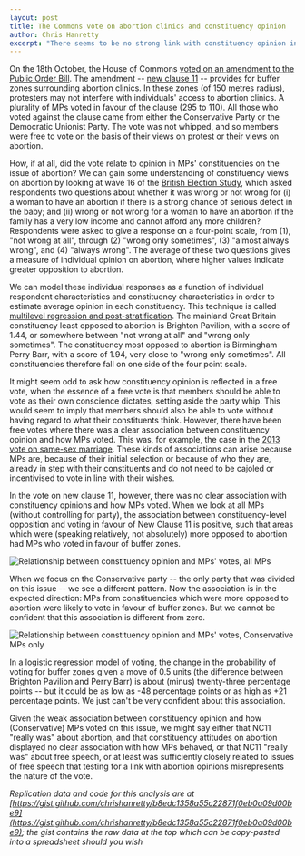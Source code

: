 ```yaml
---
layout: post
title: The Commons vote on abortion clinics and constituency opinion
author: Chris Hanretty
excerpt: "There seems to be no strong link with constituency opinion in a recent Commons vote on abortion clinics."
---
```


On the 18th October, the House of Commons [voted on an amendment to
the Public Order
Bill](https://votes.parliament.uk/Votes/Commons/Division/1368). The
amendment -- [new clause 11](https://hansard.parliament.uk/commons/2022-10-18/debates/52B4111A-9C01-4FF0-A1CF-06721F589D61/PublicOrderBill#) -- provides for buffer zones surrounding
abortion clinics. In these zones (of 150 metres radius), protesters
may not interfere with individuals' access to abortion clinics. A
plurality of MPs voted in favour of the clause (295 to 110). All those
who voted against the clause came from either the Conservative Party
or the Democratic Unionist Party. The vote was not whipped, and so
members were free to vote on the basis of their views on protest or
their views on abortion.

How, if at all, did the vote relate to opinion in MPs' constituencies
on the issue of abortion? We can gain some understanding of
constituency views on abortion by looking at wave 16 of the [British
Election Study](https://www.britishelectionstudy.com/), which asked
respondents two questions about whether it was wrong or not wrong for
(i) a woman to have an abortion if there is a strong chance of serious
defect in the baby; and (ii) wrong or not wrong for a woman to have an
abortion if the family has a very low income and cannot afford any
more children? Respondents were asked to give a response on a
four-point scale, from (1), "not wrong at all", through (2) "wrong
only sometimes", (3) "almost always wrong", and (4) "always
wrong". The average of these two questions gives a measure of
individual opinion on abortion, where higher values indicate greater
opposition to abortion.

We can model these individual responses as a function of individual
respondent characteristics and constituency characteristics in order
to estimate average opinion in each constituency. This technique is
called [multilevel regression and
post-stratification](https://pure.royalholloway.ac.uk/portal/files/34198229/article.docx). The
mainland Great Britain constituency least opposed to abortion is
Brighton Pavilion, with a score of 1.44, or somewhere between "not
wrong at all" and "wrong only sometimes". The constituency most
opposed to abortion is Birmingham Perry Barr, with a score of 1.94,
very close to "wrong only sometimes". All constituencies therefore
fall on one side of the four point scale.

It might seem odd to ask how constituency opinion is reflected in a
free vote, when the essence of a free vote is that members should be
able to vote as their own conscience dictates, setting aside the party
whip. This would seem to imply that members should also be able to
vote without having regard to what their constituents think. However,
there have been free votes where there was a clear association between
constituency opinion and how MPs voted. This was, for example, the
case in the [2013 vote on same-sex
marriage](https://doi.org/10.1111/lsq.12148). These kinds of
associations can arise because MPs are, because of their initial
selection or because of who they are, already in step with their
constituents and do not need to be cajoled or incentivised to vote in
line with their wishes.

In the vote on new clause 11, however, there was no clear association
with constituency opinions and how MPs voted. When we look at all MPs
(without controlling for party), the association between
constituency-level opposition and voting in favour of New Clause 11 is
positive, such that areas which were (speaking relatively, not
absolutely) more opposed to abortion had MPs who voted in favour of
buffer zones.

![Relationship between constituency opinion and MPs' votes, all MPs](2022-10-20-nc11_p1.png)

When we focus on the Conservative party -- the only party that was
divided on this issue -- we see a different pattern. Now the
association is in the expected direction: MPs from constituencies
which were more opposed to abortion were likely to vote in favour of
buffer zones. But we cannot be confident that this association is
different from zero. 

![Relationship between constituency opinion and MPs' votes, Conservative MPs only](2022-10-20-nc11_p2.png)

In a logistic regression model of voting, the change in the
probability of voting for buffer zones given a move of 0.5 units (the
difference between Brighton Pavilion and Perry Barr) is about (minus)
twenty-three percentage points -- but it could be as low as -48
percentage points or as high as +21 percentage points. We just can't
be very confident about this association.

Given the weak association between constituency opinion and how
(Conservative) MPs voted on this issue, we might say either that NC11
"really was" about abortion, and that constituency attitudes on
abortion displayed no clear association with how MPs behaved, or that
NC11 "really was" about free speech, or at least was sufficiently
closely related to issues of free speech that testing for a link with
abortion opinions misrepresents the nature of the vote.

*Replication data and code for this analysis are at [https://gist.github.com/chrishanretty/b8edc1358a55c22871f0eb0a09d00be9](https://gist.github.com/chrishanretty/b8edc1358a55c22871f0eb0a09d00be9); the gist contains the raw data at the top which can be copy-pasted into a spreadsheet should you wish*
